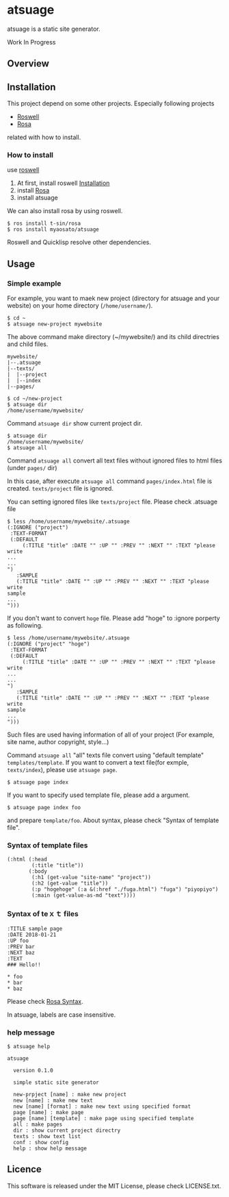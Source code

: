 # atsuage

atsuage is a static site generator.

Work In Progress

## Overview

## Installation

This project depend on some other projects. Especially following projects

* [Roswell](https://github.com/roswell/roswell)
* [Rosa](https://github.com/t-sin/rosa)

related with how to install.

### How to install

use [roswell](https://github.com/roswell/roswell)

1. At first, install roswell [Installation](https://roswell.github.io/Installation.html)
2. install [Rosa](https://github.com/t-sin/rosa)
3. install atsuage

We can also install rosa by using roswell.

```
$ ros install t-sin/rosa
$ ros install myaosato/atsuage
```

Roswell and Quicklisp resolve other dependencies.

## Usage

### Simple example

For example, you want to maek new project (directory for atsuage and your website) on your home directory (```/home/username/```).

```
$ cd ~
$ atsuage new-project mywebsite
```

The above command  make directory (~/mywebsite/) and its child directries and child files.

```
mywebsite/
|--.atsuage
|--texts/
|  |--project
|  |--index
|--pages/
```

```
$ cd ~/new-project
$ atsuage dir
/home/username/mywebsite/
```

Command ```atsuage dir``` show current project dir.

```
$ atsuage dir
/home/username/mywebsite/
$ atsuage all
```

Command ```atsuage all``` convert all text files without ignored files to html files (under ```pages/``` dir)

In this case, after execute ```atsuage all``` command ```pages/index.html``` file is created. ```texts/project``` file is ignored.

You can setting ignored files like ```texts/project``` file. Please check .atsuage file

```
$ less /home/username/mywebsite/.atsuage
(:IGNORE ("project")
 :TEXT-FORMAT
 (:DEFAULT
     (:TITLE "title" :DATE "" :UP "" :PREV "" :NEXT "" :TEXT "please write
...
...
")
   :SAMPLE
   (:TITLE "title" :DATE "" :UP "" :PREV "" :NEXT "" :TEXT "please write
sample
...
")))
```

If you don't want to convert  ```hoge``` file. Please add "hoge" to :ignore porperty as following.

```
$ less /home/username/mywebsite/.atsuage
(:IGNORE ("project" "hoge")
 :TEXT-FORMAT
 (:DEFAULT
     (:TITLE "title" :DATE "" :UP "" :PREV "" :NEXT "" :TEXT "please write
...
...
")
   :SAMPLE
   (:TITLE "title" :DATE "" :UP "" :PREV "" :NEXT "" :TEXT "please write
sample
...
")))
```

Such files are used having information of all of your project (For example, site name, author copyright, style...)

Command ```atsuage all``` "all" texts file convert using "default template" ```templates/template```. If you want to convert a text file(for exmple, ```texts/index```), please use ```atsuage page```.

```
$ atsuage page index
```

If you want to specify used template file, please add a argument.

```
$ atsuage page index foo
```

and prepare ```template/foo```. About syntax, please check "Syntax of template file".

### Syntax of template files
```
(:html (:head
        (:title "title"))
       (:body
        (:h1 (get-value "site-name" "project"))
        (:h2 (get-value "title"))
        (:p "hogehoge" (:a &(:href "./fuga.html") "fuga") "piyopiyo")
        (:main (get-value-as-md "text"))))
```

### Syntax of teｘｔ files
```
:TITLE sample page
:DATE 2018-01-21
:UP foo
:PREV bar
:NEXT baz
:TEXT
### Hello!!

* foo
* bar
* baz

```

Please check [Rosa Syntax](https://github.com/t-sin/rosa#syntax).

In atsuage, labels are case insensitive.

### help message

```
$ atsuage help

atsuage

  version 0.1.0

  simple static site generator

  new-prpject [name] : make new project
  new [name] : make new text
  new [name] [format] : make new text using specified format
  page [name] : make page
  page [name] [template] : make page using specified template
  all : make pages
  dir : show current project directry
  texts : show text list
  conf : show config
  help : show help message

```

## Licence

This software is released under the MIT License, please check LICENSE.txt.

